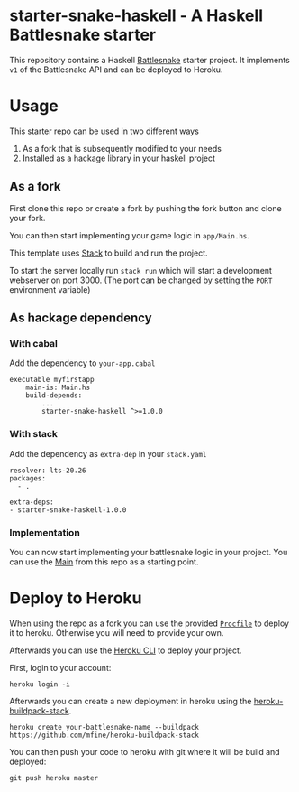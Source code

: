 # starter-snake-haskell - A Haskell Battlesnake starter

This repository contains a Haskell [Battlesnake](https://play.battlesnake.com) starter project.
It implements `v1` of the Battlesnake API and can be deployed to Heroku.

# Usage

This starter repo can be used in two different ways

1. As a fork that is subsequently modified to your needs
1. Installed as a hackage library in your haskell project

## As a fork

First clone this repo or create a fork by pushing the fork button and clone your
fork.

You can then start implementing your game logic in `app/Main.hs`.

This template uses [Stack](https://docs.haskellstack.org/en/stable/) to build
and run the project.

To start the server locally run `stack run` which will start a development
webserver on port 3000. (The port can be changed by setting the `PORT`
environment variable)

## As hackage dependency

### With cabal

Add the dependency to `your-app.cabal`

```
executable myfirstapp
    main-is: Main.hs
    build-depends:
        ...
        starter-snake-haskell ^>=1.0.0
```

### With stack

Add the dependency as `extra-dep` in your `stack.yaml`

```
resolver: lts-20.26
packages:
  - .

extra-deps:
- starter-snake-haskell-1.0.0
```

### Implementation

You can now start implementing your battlesnake logic in your project. You can
use the [Main](app/Main.hs) from this repo as a starting point.

# Deploy to Heroku

When using the repo as a fork you can use the provided [`Procfile`](Procfile) to
deploy it to heroku. Otherwise you will need to provide your own.

Afterwards you can use the [Heroku
CLI](https://devcenter.heroku.com/articles/heroku-cli#install-the-heroku-cli) to
deploy your project.

First, login to your account:

```
heroku login -i
```

Afterwards you can create a new deployment in heroku using the [heroku-buildpack-stack](https://github.com/mfine/heroku-buildpack-stack).

```
heroku create your-battlesnake-name --buildpack https://github.com/mfine/heroku-buildpack-stack
```

You can then push your code to heroku with git where it will be build and deployed:

```
git push heroku master
```